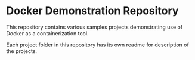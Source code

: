 # Docker Demonstration Repository
This repository contains various samples projects demonstrating use of Docker as a containerization tool.

Each project folder in this repository has its own readme for description of the projects.
